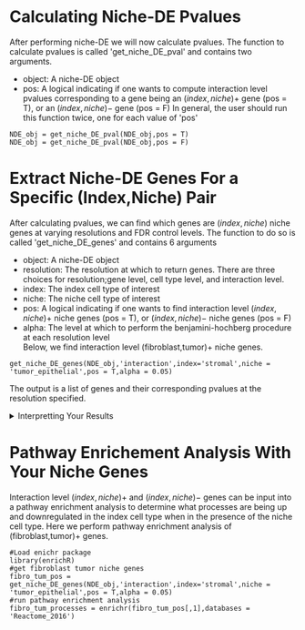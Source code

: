 
# Calculating Niche-DE Pvalues

After performing niche-DE we will now calculate pvalues. The function to calculate pvalues is called 'get_niche_DE_pval' and contains two arguments. 
+ object: A niche-DE object
+ pos: A logical indicating if one wants to compute interaction level pvalues corresponding to a gene being an $(index,niche)+$ gene (pos = T), or an $(index,niche)-$ gene (pos = F)
In general, the user should run this function twice, one for each value of 'pos'
```{r,warning=FALSE}
NDE_obj = get_niche_DE_pval(NDE_obj,pos = T)
NDE_obj = get_niche_DE_pval(NDE_obj,pos = F)
```

# Extract Niche-DE Genes For a Specific (Index,Niche) Pair
 After calculating pvalues, we can find which genes are $(index,niche)$ niche genes at varying resolutions and FDR control levels. The function to do so is called 'get_niche_DE_genes' and contains 6 arguments
+ object: A niche-DE object
+ resolution: The resolution at which  to return genes. There are three choices for resolution;gene level, cell type level, and interaction level.
+ index: The index cell type of interest
+ niche: The niche cell type of interest
+ pos:  A logical indicating if one wants to find interaction level $(index,niche)+$ niche genes (pos = T), or $(index,niche)-$ niche genes (pos = F)
+ alpha: The level at which to perform the benjamini-hochberg procedure at each resolution level\
Below, we find interaction level (fibroblast,tumor)+ niche genes.
```{r,warning=FALSE}
get_niche_DE_genes(NDE_obj,'interaction',index='stromal',niche = 'tumor_epithelial',pos = T,alpha = 0.05)
```
The output is a list of genes and their corresponding pvalues at the resolution specified.

<details>
  <summary>Interpretting Your Results</summary>
  Assume that the 'pos' parameter is set to 'True'. The interpretation of your output will differ based on the resolution chosen.\
 
  + Resolution = gene: Genes outputted show some sign of being a niche gene for some $(index,niche)$ pair.
  + Resolution = cell type: Genes outputted are significantly niche up or down regulated in the index cell. The niche cell type is unknown.
  + Resolution = interaction: Genes outputted are significantly upregulated in the index cell type when in the presence of the niche cell type. If 'pos' = 'False' then Genes outputted are significantly downregulated in the index cell type when in the presence of the niche cell type.
  
  
  </details>
  
  # Pathway Enrichement Analysis With Your Niche Genes
  Interaction level $(index,niche)+$ and $(index,niche)-$ genes can be input into a pathway enrichment analysis to determine what processes are being up and downregulated in the index cell type when in the presence of the niche cell type. Here we perform pathway enrichment analysis of (fibroblast,tumor)+ genes.
```{r}
#Load enichr package
library(enrichR)
#get fibroblast tumor niche genes
fibro_tum_pos = get_niche_DE_genes(NDE_obj,'interaction',index='stromal',niche = 'tumor_epithelial',pos = T,alpha = 0.05)
#run pathway enrichment analysis
fibro_tum_processes = enrichr(fibro_tum_pos[,1],databases = 'Reactome_2016')
```

